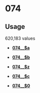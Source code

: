 # 074

## Usage

620,183 values

-   **[074\_\_$a](../../tags/074/074__a-1.md)**  

-   **[074\_\_$b](../../tags/074/074__b-2.md)**  

-   **[074\_\_$z](../../tags/074/074__z-3.md)**  

-   **[074\_\_$c](../../tags/074/074__c-4.md)**  

-   **[074\_\_$0](../../tags/074/074__0-5.md)**  


